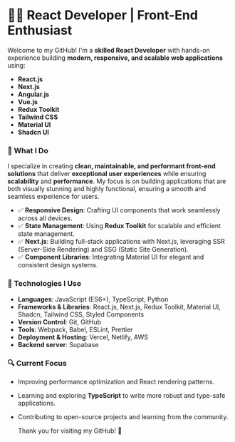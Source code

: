# 👨‍💻 React Developer | Front-End Enthusiast

Welcome to my GitHub! I'm a **skilled React Developer** with hands-on experience building **modern, responsive, and scalable web applications** using:

- **React.js**
- **Next.js**
- **Angular.js**
- **Vue.js**
- **Redux Toolkit**
- **Tailwind CSS**
- **Material UI**
- **Shadcn UI**

### 🚀 What I Do
I specialize in creating **clean, maintainable, and performant front-end solutions** that deliver **exceptional user experiences** while ensuring **scalability** and **performance**. My focus is on building applications that are both visually stunning and highly functional, ensuring a smooth and seamless experience for users.

- ✅ **Responsive Design**: Crafting UI components that work seamlessly across all devices.
- ✅ **State Management**: Using **Redux Toolkit** for scalable and efficient state management.
- ✅ **Next.js**: Building full-stack applications with Next.js, leveraging SSR (Server-Side Rendering) and SSG (Static Site Generation).
- ✅ **Component Libraries**: Integrating Material UI for elegant and consistent design systems.

### 🔧 Technologies I Use

- **Languages**: JavaScript (ES6+), TypeScript, Python
- **Frameworks & Libraries**: React.js, Next.js, Redux Toolkit, Material UI, Shadcn, Tailwind CSS, Styled Components
- **Version Control**: Git, GitHub
- **Tools**: Webpack, Babel, ESLint, Prettier
- **Deployment & Hosting**: Vercel, Netlify, AWS
- **Backend server**: Supabase

### 🔍 Current Focus
- Improving performance optimization and React rendering patterns.
- Learning and exploring **TypeScript** to write more robust and type-safe applications.
- Contributing to open-source projects and learning from the community.

  Thank you for visiting my GitHub! 🌟
